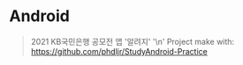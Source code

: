 # Android

> 2021 KB국민은행 공모전 앱 '알려지' '\n'
> Project make with: https://github.com/phdljr/StudyAndroid-Practice

